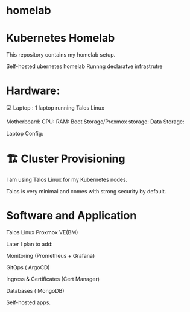 # homelab

# Kubernetes Homelab

This repository contains my homelab setup.

Self-hosted ubernetes homelab 
Runnng declaratve infrastrutre



# Hardware:

💻 Laptop : 1 laptop running Talos Linux

Motherboard: 
CPU:
RAM:
Boot Storage/Proxmox storage: 
Data Storage:



Laptop Config:


# 🏗️ Cluster Provisioning

I am using Talos Linux for my Kubernetes nodes.

Talos is very minimal and comes with strong security by default.




# Software and Application

Talos Linux
Proxmox VE(BM) 

Later I plan to add:

Monitoring (Prometheus + Grafana)

GitOps ( ArgoCD)

Ingress & Certificates (Cert Manager)

Databases ( MongoDB)

Self-hosted apps.